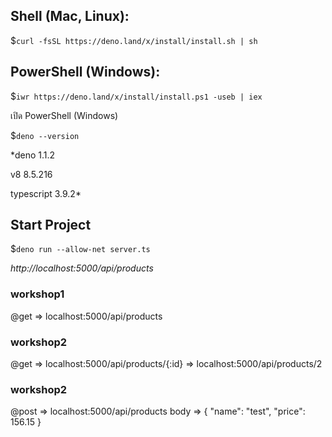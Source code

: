 ## Shell (Mac, Linux):

$`curl -fsSL https://deno.land/x/install/install.sh | sh`

## PowerShell (Windows):

$`iwr https://deno.land/x/install/install.ps1 -useb | iex`

เปิด PowerShell (Windows)

$`deno --version`

*deno 1.1.2

v8 8.5.216

typescript 3.9.2*


## Start Project

$`deno run --allow-net server.ts`

*http://localhost:5000/api/products*


### workshop1 
@get => localhost:5000/api/products

### workshop2
@get => localhost:5000/api/products/{:id} => localhost:5000/api/products/2

### workshop2
@post => localhost:5000/api/products
body => {
    "name": "test",
    "price": 156.15
}
